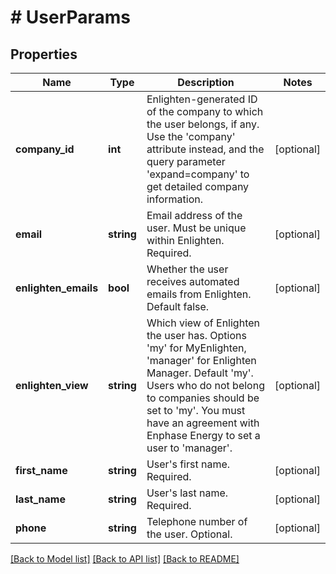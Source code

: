 # # UserParams

## Properties

Name | Type | Description | Notes
------------ | ------------- | ------------- | -------------
**company_id** | **int** | Enlighten-generated ID of the company to which the user belongs, if any. Use the &#39;company&#39; attribute instead, and the query parameter &#39;expand&#x3D;company&#39; to get detailed company information. | [optional]
**email** | **string** | Email address of the user. Must be unique within Enlighten. Required. | [optional]
**enlighten_emails** | **bool** | Whether the user receives automated emails from Enlighten. Default false. | [optional]
**enlighten_view** | **string** | Which view of Enlighten the user has. Options &#39;my&#39; for MyEnlighten, &#39;manager&#39; for Enlighten Manager. Default &#39;my&#39;. Users who do not belong to companies should be set to &#39;my&#39;. You must have an agreement with Enphase Energy to set a user to &#39;manager&#39;. | [optional]
**first_name** | **string** | User&#39;s first name. Required. | [optional]
**last_name** | **string** | User&#39;s last name. Required. | [optional]
**phone** | **string** | Telephone number of the user. Optional. | [optional]

[[Back to Model list]](../../README.md#models) [[Back to API list]](../../README.md#endpoints) [[Back to README]](../../README.md)
